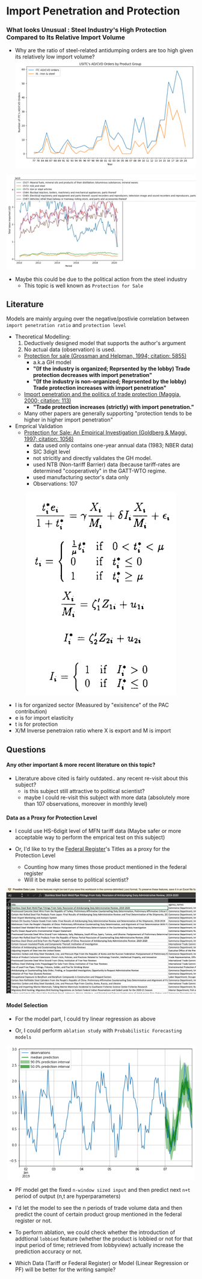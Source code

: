 # Import Penetration and Protection  
### What looks Unusual : Steel Industry's High Protection Compared to Its Relative Import Volume
- Why are the ratio of steel-related antidumping orders are too high given its relatively low import volume?
![](./myplot2)
<p align=center><img src="./myplot1.jpg" width="1000"></p>

- Maybe this could be due to the political action from the steel industry
    - This topic is well known as `Protection for Sale`
    
## Literature
Models are mainly arguing over the negative/postivie correlation between `import penetration ratio` and `protection level`
- Theoretical Modelling: 
    1) Deductively designed model that supports the author's argument
    2) No actual data (observation) is used. 
  - [Protection for sale (Grossman and Helpman, 1994; citation: 5855)](https://sci-hub.st/https://www.jstor.org/stable/2118033) 
    - a.k.a GH model
    - **"(If the industry is organized; Reprsented by the lobby) Trade protection decreases with import penetration"** 
    - **"(If the industry is non-organized; Reprsented by the lobby) Trade protection increases with import penetration"**
  - [Import penetration and the politics of trade protection (Maggia, 2000; citation: 113)](https://sci-hub.st/https://www.sciencedirect.com/science/article/pii/S002219969900029X)
    - **"Trade protection increases (strictly) with import penetration."**
  - Many other papers are generally supporting "protection tends to be higher in higher import penetration"
- Emprical Validation
  - [Protection for Sale: An Empirical Investigation (Goldberg & Maggi, 1997; citation: 1056)](https://www.nber.org/papers/w5942.pdf)
    - data used only contains one-year annual data (1983; NBER data) 
    - SIC 3digit level 
    - not stricitly and directly validates the GH model. 
    - used NTB (Non-tariff Barrier) data (because tariff-rates are determined "cooperatively" in the GATT-WTO regime.
    - used manufacturing sector's data only
    - Observations: 107
<p align=center><img src="./econometric_model.png" width="400"></p>

- I is for organized sector (Measured by "exisitence" of the PAC contribution)
- e is for import elasticity
- t is for protection
- X/M Inverse penetraion ratio where X is export and M is import

## Questions
#### Any other important & more recent literature on this topic?
- Literature above cited is fairly outdated.. any recent re-visit about this subject? 
  - is this subject still attractive to political scientist?
  - maybe I could re-visit this subject with more data (absolutely more than 107 observations, moreover in monthly level)

#### Data as a Proxy for Protection Level
- I could use HS-6digit level of MFN tariff data (Maybe safer or more acceptable way to perform the emprical test on this subject)

- Or, I'd like to try the [Federal Register](https://www.federalregister.gov/documents/search?conditions%5Bterm%5D=steel+import)'s Titles as a proxy for the Protection Level 
  - Counting how many times those product mentioned in the federal register
  - Will it be make sense to political scientist?

<img src="./federal-register.png">

#### Model Selection

- For the model part, I could try linear regression as above

- Or, I could perform `ablation study` with `Probabilistic Forecasting models`
<p align=center> <img src="./pf.png" width="500"></p>

  - PF model get the fixed `n-window sized input` and then predict next `n+t` period of output (n,t are hyperparameters)
  - I'd let the model to see the n periods of trade volume data and then predict the count of certain product group mentioned in the federal register or not. 
  - To perform ablation, we could check whether the introduction of addtional `lobbied` feature (whether the product is lobbied or not for that input period of time; retrieved from lobbyview) actually increase the prediction accuracy or not.

- Which Data (Tariff or Federal Register) or Model (Linear Regression or PF) will be better for the writing sample?
